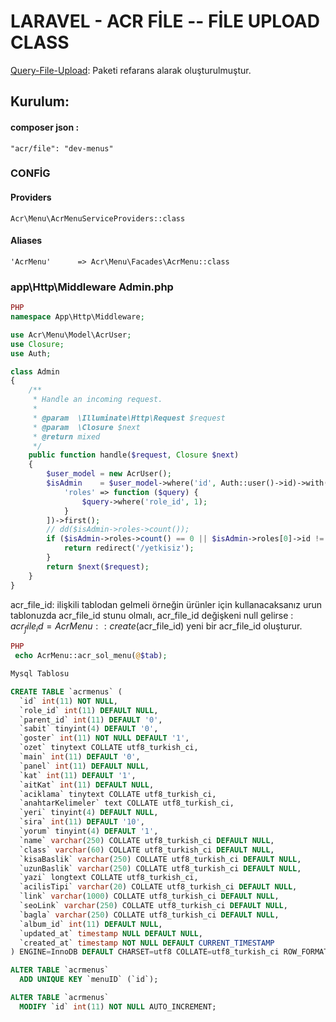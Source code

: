 #  LARAVEL - ACR FİLE -- FİLE UPLOAD CLASS

[Query-File-Upload](https://github.com/blueimp/jQuery-File-Upload): Paketi refarans alarak oluşturulmuştur.

## Kurulum:
#### composer json : 
```
"acr/file": "dev-menus"
```
### CONFİG

#### Providers
```
Acr\Menu\AcrMenuServiceProviders::class
```
#### Aliases
```
'AcrMenu'      => Acr\Menu\Facades\AcrMenu::class
```
### app\Http\Middleware Admin.php

```php 
PHP
namespace App\Http\Middleware;

use Acr\Menu\Model\AcrUser;
use Closure;
use Auth;

class Admin
{
    /**
     * Handle an incoming request.
     *
     * @param  \Illuminate\Http\Request $request
     * @param  \Closure $next
     * @return mixed
     */
    public function handle($request, Closure $next)
    {
        $user_model = new AcrUser();
        $isAdmin    = $user_model->where('id', Auth::user()->id)->with([
            'roles' => function ($query) {
                $query->where('role_id', 1);
            }
        ])->first();
        // dd($isAdmin->roles->count());
        if ($isAdmin->roles->count() == 0 || $isAdmin->roles[0]->id != 1) {
            return redirect('/yetkisiz');
        }
        return $next($request);
    }
}

```
acr_file_id: ilişkili tablodan gelmeli örneğin ürünler için kullanacaksanız urun tablonuzda acr_file_id stunu olmalı, acr_file_id değişkeni null gelirse : $acr_file_id = AcrMenu::create($acr_file_id) yeni bir acr_file_id oluşturur.
```php 
PHP
 echo AcrMenu::acr_sol_menu(@$tab);  
```

```sql 
Mysql Tablosu

CREATE TABLE `acrmenus` (
  `id` int(11) NOT NULL,
  `role_id` int(11) DEFAULT NULL,
  `parent_id` int(11) DEFAULT '0',
  `sabit` tinyint(4) DEFAULT '0',
  `goster` int(11) NOT NULL DEFAULT '1',
  `ozet` tinytext COLLATE utf8_turkish_ci,
  `main` int(11) DEFAULT '0',
  `panel` int(11) DEFAULT NULL,
  `kat` int(11) DEFAULT '1',
  `aitKat` int(11) DEFAULT NULL,
  `aciklama` tinytext COLLATE utf8_turkish_ci,
  `anahtarKelimeler` text COLLATE utf8_turkish_ci,
  `yeri` tinyint(4) DEFAULT NULL,
  `sira` int(11) DEFAULT '10',
  `yorum` tinyint(4) DEFAULT '1',
  `name` varchar(250) COLLATE utf8_turkish_ci DEFAULT NULL,
  `class` varchar(60) COLLATE utf8_turkish_ci DEFAULT NULL,
  `kisaBaslik` varchar(250) COLLATE utf8_turkish_ci DEFAULT NULL,
  `uzunBaslik` varchar(250) COLLATE utf8_turkish_ci DEFAULT NULL,
  `yazi` longtext COLLATE utf8_turkish_ci,
  `acilisTipi` varchar(20) COLLATE utf8_turkish_ci DEFAULT NULL,
  `link` varchar(1000) COLLATE utf8_turkish_ci DEFAULT NULL,
  `seoLink` varchar(250) COLLATE utf8_turkish_ci DEFAULT NULL,
  `bagla` varchar(250) COLLATE utf8_turkish_ci DEFAULT NULL,
  `album_id` int(11) DEFAULT NULL,
  `updated_at` timestamp NULL DEFAULT NULL,
  `created_at` timestamp NOT NULL DEFAULT CURRENT_TIMESTAMP
) ENGINE=InnoDB DEFAULT CHARSET=utf8 COLLATE=utf8_turkish_ci ROW_FORMAT=COMPACT;

ALTER TABLE `acrmenus`
  ADD UNIQUE KEY `menuID` (`id`);

ALTER TABLE `acrmenus`
  MODIFY `id` int(11) NOT NULL AUTO_INCREMENT;
```

